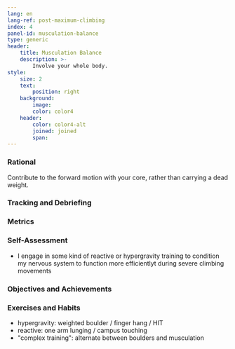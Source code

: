 ```yaml
---
lang: en
lang-ref: post-maximum-climbing
index: 4
panel-id: musculation-balance
type: generic
header:
    title: Musculation Balance
    description: >-
        Involve your whole body.
style:
    size: 2
    text:
        position: right
    background:
        image:
        color: color4
    header:
        color: color4-alt
        joined: joined
        span:
---
```

### Rational

Contribute to the forward motion with your core, rather than carrying a dead weight. 

### Tracking and Debriefing

### Metrics

### Self-Assessment

- I engage in some kind of reactive or hypergravity training to condition my
  nervous system to function more efficientlyt during severe climbing movements

### Objectives and Achievements

### Exercises and Habits

- hypergravity: weighted boulder / finger hang / HIT
- reactive: one arm lunging / campus touching
- "complex training": alternate between boulders and musculation
